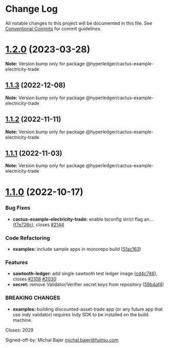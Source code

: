 # Change Log

All notable changes to this project will be documented in this file.
See [Conventional Commits](https://conventionalcommits.org) for commit guidelines.

# [1.2.0](https://github.com/hyperledger/cacti/compare/v1.1.3...v1.2.0) (2023-03-28)

**Note:** Version bump only for package @hyperledger/cactus-example-electricity-trade

## [1.1.3](https://github.com/hyperledger/cactus/compare/v1.1.2...v1.1.3) (2022-12-08)

**Note:** Version bump only for package @hyperledger/cactus-example-electricity-trade

## [1.1.2](https://github.com/hyperledger/cactus/compare/v1.1.1...v1.1.2) (2022-11-11)

**Note:** Version bump only for package @hyperledger/cactus-example-electricity-trade

## [1.1.1](https://github.com/hyperledger/cactus/compare/v1.1.0...v1.1.1) (2022-11-03)

**Note:** Version bump only for package @hyperledger/cactus-example-electricity-trade

# [1.1.0](https://github.com/hyperledger/cactus/compare/v1.0.0...v1.1.0) (2022-10-17)

### Bug Fixes

* **cactus-example-electricity-trade:** enable tsconfig strict flag an… ([f7e726c](https://github.com/hyperledger/cactus/commit/f7e726c2720ed21bc4a582f6c4f345d0b2c65af7)), closes [#2144](https://github.com/hyperledger/cactus/issues/2144)

### Code Refactoring

* **examples:** include sample apps in monorepo build ([51ac163](https://github.com/hyperledger/cactus/commit/51ac1630f53ca3ac881341c7f8847b6ae581b220))

### Features

* **sawtooth-ledger:** add single sawtooth test ledger image ([cd4c746](https://github.com/hyperledger/cactus/commit/cd4c7460f6e005ce56a0d79edea6f609756bf9d5)), closes [#2108](https://github.com/hyperledger/cactus/issues/2108) [#2030](https://github.com/hyperledger/cactus/issues/2030)
* **secret:** remove Validator/Verifier secret keys from repository ([59b4af4](https://github.com/hyperledger/cactus/commit/59b4af44835e2babafe398040a280ed23e9b490e))

### BREAKING CHANGES

* **examples:** building discounted-asset-trade app (or any future app that use indy validator)
                 requires Indy SDK to be installed on the build machine.

Closes: 2029

Signed-off-by: Michal Bajer <michal.bajer@fujitsu.com>
